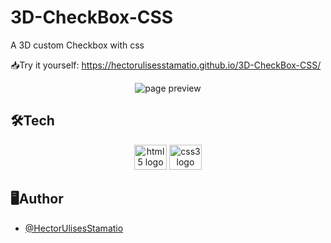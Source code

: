 # 3D-CheckBox-CSS
A 3D custom Checkbox with css

📥Try it yourself: https://hectorulisesstamatio.github.io/3D-CheckBox-CSS/

<div align="center">
   <img src="https://i.postimg.cc/8PXNNgHF/d.png"  alt="page preview"  />
</div>



## 🛠Tech

<div align="center">
   <img src="https://cdn.jsdelivr.net/gh/devicons/devicon/icons/html5/html5-original.svg" height="40" width="52" alt="html5 logo"  />
  <img src="https://cdn.jsdelivr.net/gh/devicons/devicon/icons/css3/css3-original.svg" height="40" width="52" alt="css3 logo"  />
</div>


## 🖥️Author

- [@HectorUlisesStamatio](https://www.github.com/HectorUlisesStamatio)

